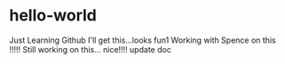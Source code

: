 # hello-world
Just Learning Github
I'll get this...looks fun1
Working with Spence on this !!!!!
Still working on this...
nice!!!!
update doc